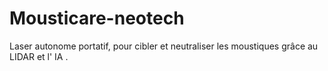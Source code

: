 # Mousticare-neotech
Laser autonome portatif, pour cibler et neutraliser les moustiques grâce au LIDAR et l' IA . 
